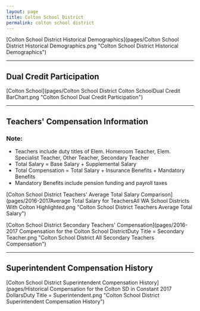 ```yaml
---
layout: page
title: Colton School District
permalink: colton school district
---
```



[Colton School District Historical Demographics](pages/Colton School District Historical Demographics.png "Colton School District Historical Demographics")

___

## Dual Credit Participation

[Colton School](pages/Colton School District Colton SchoolDual Credit BarChart.png "Colton School Dual Credit Participation")


___

## Teachers' Compensation Information
### Note:
- Teachers include duty titles of Elem. Homeroom Teacher, Elem. Specialist Teacher, Other Teacher, Secondary Teacher
- Total Salary = Base Salary + Supplemental Salary
- Total Compensation = Total Salary + Insurance Benefits + Mandatory Benefits
- Mandatory Benefits include pension funding and payroll taxes

[Colton School District Teachers' Average Total Salary Comparison](pages/2016-2017Average Total Salary for TeachersAll WA School Districts With Colton Highlighted.png "Colton School District Teachers Average Total Salary")

[Colton School District Secondary Teachers' Compensation](pages/2016-2017 Compensation for the Colton School DistrictDuty Title = Secondary Teacher.png "Colton School District All Secondary Teachers Compensation")


___

## Superintendent Compensation History

[Colton School District Superintendent Compensation History](pages/Historical Compensation for the Colton SD in Constant 2017 DollarsDuty Title = Superintendent.png "Colton School District Superintendent Compensation History")

